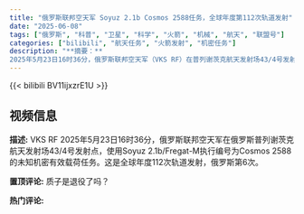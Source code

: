 ```yaml
---
title: "俄罗斯联邦空天军 Soyuz 2.1b Cosmos 2588任务，全球年度第112次轨道发射"
date: "2025-06-08"
tags: ["俄罗斯", "科普", "卫星", "科学", "火箭", "机械", "航天", "联盟号"]
categories: ["bilibili", "航天任务", "火箭发射", "机密任务"]
description: "**摘要：**  
2025年5月23日16时36分，俄罗斯联邦空天军（VKS RF）在普列谢茨克航天发射场43/4号发射点，成功使用联盟号2.1b/Fregat-M火箭执行代号为“Cosmos 2588”的机密航天任务。此次发射是当年全球第112次轨道发射任务，也是俄罗斯本年度的第6次发射。任务搭载的具体有效载荷未公开，但据推测可能与科学卫星或军事技术相关，凸显俄罗斯在航天领域的持续活跃及其技术能力。"
---
```


{{< bilibili BV11ijxzrE1U >}}

## 视频信息

**描述:**
VKS RF
2025年5月23日16时36分，俄罗斯联邦空天军在俄罗斯普列谢茨克航天发射场43/4号发射点，使用Soyuz 2.1b/Fregat-M执行编号为Cosmos 2588的未知机密有效载荷任务。这是全球年度112次轨道发射，俄罗斯第6次。

**置顶评论:**
质子是退役了吗？

**热门评论:**
